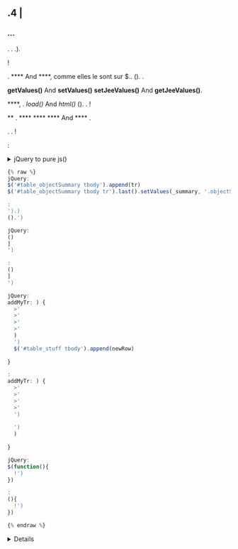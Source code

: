 ## .4 | 

###  ...

. . .).

 !

. **** And ****, comme elles le sont sur $.. (). .

 **getValues()** And **setValues()**  **setJeeValues()** And **getJeeValues()**.

 ****, . *load()* And *html()* (). . !

 ** .  **** **** **** And **** .

. . !

:

<details>

  <summary markdown="span">jQuery to pure js()<summary>

  ~~~ js
  {% raw %}
  jQuery:
  $('#table_objectSummary tbody').append(tr)
  $('#table_objectSummary tbody tr').last().setValues(_summary, '.objectSummaryAttr')

  :
  ').)
  ().')

  jQuery:
  ()
  ]
  ')

  :
  ()
  ]
  ')

  jQuery:
  addMyTr: ) {
    >'
    >'
    >'
    >'
    )
    ')
    $('#table_stuff tbody').append(newRow)
    
  }

  :
  addMyTr: ) {
    >'
    >'
    >'
    >'
    ')
    
    ')
    )
    
  }

  jQuery:
  $(function(){
    !')
  })

  :
  (){
    !')
  })

  {% endraw %}
  ~~~

<details>

.. ..

:

[](/en_US/devcorejsindex)

[ {}](https:github.comjeedomcoreblobalphacoredomdom.utils.js)

[](https:github.comjeedomcoreblobalphacoredomdom.ui.js)



### Obsolete

#### 

  


#### ):



#### 

 ** . .().

. ..

#### 

 ** . . [](https:flatpickr.js.org).

 ** .

:

<details>

  <summary markdown="span">datetime pickers<summary>

  ~~~ html
  {% raw %}
  <input id="myDate" class="in_datepicker">
  <input id="myTime" class="in_timepicker">
  <input id="myCustomDatetime">
  {% endraw %}
  ~~~

  ~~~ js
  {% raw %}
  
  

  :i:
  {% endraw %}
  ~~~

<details>



### Deprecated

*:*

#### :

`eqLogic::::  

#### ):

  
  
  
  
  
  
  
  
  
  
  
  
  
  
  
  
  
  
  

#### ):

  


> ****
>
> .  ** .

#### 

.  **()**. .

<details>

  <summary markdown="span">jeeComplete()<summary>

  ~~~ js
  {% raw %}
  jQuery:
  $('input.auto').autocomplete({
    minLength: 1,
    source: dataArray
  })

  :
  ({
    minLength: 1,
    source: dataArray
  })
  {% endraw %}
  ~~~

<details>

#### 

. ..().

<details>

  <summary markdown="span">exemples jeeDialog()<summary>

  ~~~ js
  {% raw %}
  ) {
    !')
    return
  }

  :', ) {
     !== null) {
      
    }
  })

  ?', ) {
    ) {
      
    } else {
      
    }
  })

  {% endraw %}
  ~~~

<details>

#### 

. **.

<details>

  <summary markdown="span">exemples ()<summary>

  ~~~ js
  {% raw %}
  :
  $('#md_modal').dialog({
    title: "{{}}"
  }).?')

  :
  ({
    title: '{{}}',
    contentUrl: '?'
  })

  {% endraw %}
  ~~~

<details>

#### 

.
 : [](http:sortablejs.github.ioSortable)

#### 

 ** . 

#### 

. .

<details>

  <summary markdown="span">jeeCtxMenu()<summary>

  ~~~ js
  {% raw %}
  ({
    selector: '.nav.!
    appendTo: '',
    className: '', 
    items: {
      uniqueNameID: {
        name: '{{}}',
        isHtmlName: false,
        icon: '',
        className: '', 
        callback: 
        }
      },
      sep1: '-----',
    },
    callback: 
    }
    isDisable: false,
    *
    events: {
      show: ) {
      },
      hide: ) {
      }
    },
    *
    *
    build: ) {
       = {}
       {
        callback: ) {
          ...
        }
      },
      items: contextmenuitems
    },
    position: ) {
    },
    *
  })

  {% endraw %}
  ~~~

<details>

#### 

. .

<details>

  <summary markdown="span">exemples ()<summary>

  ~~~ js
  {% raw %}
  :
  $('#bt_uploadImage').fileupload({
    url: '?
    dataType: 'json',
    done: ) {
      
    }
  })

  :
  ({
    fileInput: '),
    url: '?
    *
    add: ) {
      ')
      ?
      ()
    },
    *
    done: ) {
      
    }
  })

  {% endraw %}
  ~~~

<details>

 [](https:github.comjeedomcoreblobalphacoredomdom.ui.js)

> ****
>
> . , **)**.

### Optional modifications

- 

 : .

 **  ``jeedomUtils.setCheckContextMenu()``

 ** And ** .

 *"*.

:

````js
) {
  .
  ')
}
)
````

